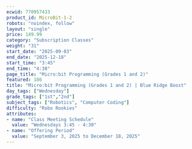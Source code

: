 ```yaml
---
ecwid: 770957433
product_id: MicroBit-1-2
robots: "noindex, follow"
layout: "single"
price: 149.99
category: "Subscription Classes"
weight: "31"
start_date: "2025-09-03"
end_date: "2025-12-18"
start_time: "3:45"
end_time: "4:30"
page_title: "Micro:bit Programming (Grades 1 and 2)"
featured: 186
title: "Micro:bit Programming (Grades 1 and 2) | Blue Ridge Boost"
day_tags: ["Wednesday"]
grade_tags: ["1st","2nd"]
subject_tags: ["Robotics", "Computer Coding"]
difficulty: "Robo Rookies"
attributes:
- name: "Class Meeting Schedule"
  value: "Wednesdays 3:45 - 4:30"
- name: "Offering Period"
  value: "September 3, 2025 to December 18, 2025"
---
```


